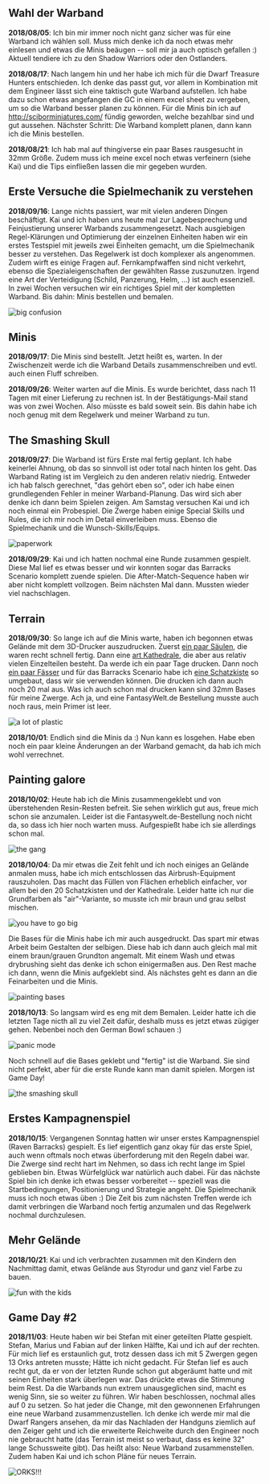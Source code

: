 ## Wahl der Warband

**2018/08/05**: Ich bin mir immer noch nicht ganz sicher was für eine Warband ich
wählen soll. Muss mich denke ich da noch etwas mehr einlesen und etwas die
Minis beäugen -- soll mir ja auch optisch gefallen :) Aktuell tendiere ich zu
den Shadow Warriors oder den Ostlanders.

**2018/08/17**: Nach langem hin und her habe ich mich für die Dwarf Treasure Hunters
entschieden. Ich denke das passt gut, vor allem in Kombination mit dem Engineer
lässt sich eine taktisch gute Warband aufstellen. Ich habe dazu schon etwas
angefangen die GC in einem excel sheet zu vergeben, um so die Warband besser
planen zu können. Für die Minis bin ich auf http://sciborminiatures.com/ fündig
geworden, welche bezahlbar sind und gut aussehen. Nächster Schritt: Die Warband
komplett planen, dann kann ich die Minis bestellen.

**2018/08/21**: Ich hab mal auf thingiverse ein paar Bases rausgesucht in 32mm
Größe. Zudem muss ich meine excel noch etwas verfeinern (siehe Kai) und die
Tips einfließen lassen die mir gegeben wurden.

## Erste Versuche die Spielmechanik zu verstehen

**2018/09/16**: Lange nichts passiert, war mit vielen anderen Dingen beschäftigt.
Kai und ich haben uns heute mal zur Lagebesprechung und Feinjustierung
unserer Warbands zusammengesetzt. Nach ausgiebigen Regel-Klärungen und
Optimierung der einzelnen Einheiten haben wir ein erstes Testspiel mit jeweils
zwei Einheiten gemacht, um die Spielmechanik besser zu verstehen. Das Regelwerk
ist doch komplexer als angenommen. Zudem wirft es einige Fragen auf.
Fernkampfwaffen sind nicht verkehrt, ebenso die Spezialeigenschaften der
gewählten Rasse zuszunutzen. Irgend eine Art der Verteidigung (Schild,
Panzerung, Helm, ...) ist auch essenziell. In zwei Wochen versuchen wir ein
richtiges Spiel mit der kompletten Warband. Bis dahin: Minis bestellen und
bemalen.

![big confusion](diary-20180916-1.jpg)

## Minis

**2018/09/17**: Die Minis sind bestellt. Jetzt heißt es, warten. In der
Zwischenzeit werde ich die Warband Details zusammenschreiben und evtl.
auch einen Fluff schreiben.

**2018/09/26**: Weiter warten auf die Minis. Es wurde berichtet, dass nach 11 Tagen
mit einer Lieferung zu rechnen ist. In der Bestätigungs-Mail stand was von
zwei Wochen. Also müsste es bald soweit sein. Bis dahin habe ich noch genug
mit dem Regelwerk und meiner Warband zu tun.

## The Smashing Skull

**2018/09/27**: Die Warband ist fürs Erste mal fertig geplant. Ich habe keinerlei
Ahnung, ob das so sinnvoll ist oder total nach hinten los geht. Das Warband
Rating ist im Vergleich zu den anderen relativ niedrig. Entweder ich hab falsch
gerechnet, "das gehört eben so", oder ich habe einen grundlegenden Fehler
in meiner Warband-Planung. Das wird sich aber denke ich dann beim Spielen zeigen.
Am Samstag versuchen Kai und ich noch einmal ein Probespiel. Die Zwerge haben
einige Special Skills und Rules, die ich mir noch im Detail einverleiben
muss. Ebenso die Spielmechanik und die Wunsch-Skills/Equips.

![paperwork](diary-20180927-1.jpg)

**2018/09/29**: Kai und ich hatten nochmal eine Runde zusammen gespielt. Diese
Mal lief es etwas besser und wir konnten sogar das Barracks Scenario komplett
zuende spielen. Die After-Match-Sequence haben wir aber nicht komplett vollzogen.
Beim nächsten Mal dann. Mussten wieder viel nachschlagen.

## Terrain

**2018/09/30**: So lange ich auf die Minis warte, haben ich begonnen etwas
Gelände mit dem 3D-Drucker auszudrucken. Zuerst [ein paar Säulen](https://www.thingiverse.com/thing:3001036),
die waren recht schnell fertig. Dann eine [art Kathedrale](https://www.thingiverse.com/thing:1875150),
die aber aus relativ vielen Einzelteilen besteht. Da werde ich ein paar Tage
drucken. Dann noch [ein paar Fässer](https://www.thingiverse.com/thing:32016) und
für das Barracks Scenario habe ich [eine Schatzkiste](https://www.thingiverse.com/thing:3131013) so
umgebaut, dass wir sie verwenden können. Die drucken ich dann auch noch 20 mal
aus. Was ich auch schon mal drucken kann sind 32mm Bases für meine Zwerge. Ach
ja, und eine FantasyWelt.de Bestellung musste auch noch raus, mein Primer ist
leer.

![a lot of plastic](diary-20180930-1.jpg)

**2018/10/01**: Endlich sind die Minis da :) Nun kann es losgehen. Habe eben
noch ein paar kleine Änderungen an der Warband gemacht, da hab ich mich wohl
verrechnet.

## Painting galore

**2018/10/02**: Heute hab ich die Minis zusammengeklebt und von überstehenden
Resin-Resten befreit. Sie sehen wirklich gut aus, freue mich schon sie
anzumalen. Leider ist die Fantasywelt.de-Bestellung noch nicht da, so dass ich
hier noch warten muss. Aufgespießt habe ich sie allerdings schon mal.

![the gang](diary-20181002-1.jpg)

**2018/10/04**: Da mir etwas die Zeit fehlt und ich noch einiges an Gelände
anmalen muss, habe ich mich entschlossen das Airbrush-Equipment rauszuholen. Das
macht das Füllen von Flächen erheblich einfacher, vor allem bei den 20
Schatzkisten und der Kathedrale. Leider hatte ich nur die Grundfarben als
"air"-Variante, so musste ich mir braun und grau selbst mischen.

![you have to go big](diary-20181004-2.jpg)

Die Bases für die Minis habe ich mir auch ausgedruckt. Das spart mir etwas
Arbeit beim Gestalten der selbigen. Diese hab ich dann auch gleich mal mit einem
braun/grauen Grundton angemalt. Mit einem Wash und etwas drybrushing sieht das
denke ich schon einigermaßen aus. Den Rest mache ich dann, wenn die Minis
aufgeklebt sind. Als nächstes geht es dann an die Feinarbeiten und die Minis.

![painting bases](diary-20181004-1.jpg)

**2018/10/13**: So langsam wird es eng mit dem Bemalen. Leider hatte ich die
letzten Tage nicth all zu viel Zeit dafür, deshalb muss es jetzt etwas zügiger
gehen. Nebenbei noch den German Bowl schauen :)

![panic mode](diary-20181013-1.jpg)

Noch schnell auf die Bases geklebt und "fertig" ist die Warband. Sie sind nicht
perfekt, aber für die erste Runde kann man damit spielen. Morgen ist Game Day!

![the smashing skull](diary-20181013-2.jpg)

## Erstes Kampagnenspiel

**2018/10/15**: Vergangenen Sonntag hatten wir unser erstes Kampagnenspiel (Raven
Barracks) gespielt. Es lief eigentlich ganz okay für das erste Spiel, auch wenn
oftmals noch etwas überforderung mit den Regeln dabei war. Die Zwerge sind recht
hart im Nehmen, so dass ich recht lange im Spiel geblieben bin. Etwas
Würfelglück war natürlich auch dabei. Für das nächste Spiel bin ich denke ich
etwas besser vorbereitet -- speziell was die Startbedingungen, Positionierung
und Strategie angeht. Die Spielmechanik muss ich noch etwas üben :) Die Zeit bis
zum nächsten Treffen werde ich damit verbringen die Warband noch fertig
anzumalen und das Regelwerk nochmal durchzulesen.

## Mehr Gelände

**2018/10/21**: Kai und ich verbrachten zusammen mit den Kindern den Nachmittag
damit, etwas Gelände aus Styrodur und ganz viel Farbe zu bauen. 

![fun with the kids](diary-20181021-1.jpg)

## Game Day #2

**2018/11/03**: Heute haben wir bei Stefan mit einer geteilten Platte gespielt.
Stefan, Marius und Fabian auf der linken Hälfte, Kai und ich auf der rechten.
Für mich lief es erstaunlich gut, trotz dessen dass ich mit 5 Zwergen gegen
13 Orks antreten musste; Hätte ich nicht gedacht. Für Stefan lief es auch recht
gut, da er von der letzten Runde schon gut abgeräumt hatte und mit seinen
Einheiten stark überlegen war. Das drückte etwas die Stimmung beim Rest. Da die
Warbands nun extrem unausgeglichen sind, macht es wenig Sinn, sie so weiter
zu führen. Wir haben beschlossen, nochmal alles auf 0 zu setzen. So hat jeder
die Change, mit den gewonnenen Erfahrungen eine neue Warband zusammenzustellen.
Ich denke ich werde mir mal die Dwarf Rangers ansehen, da mir das Nachladen
der Handguns ziemlich auf den Zeiger geht und ich die erweiterte Reichweite
durch den Engineer noch nie gebraucht hatte (das Terrain ist meist so verbaut,
dass es keine 32" lange Schussweite gibt). Das heißt also: Neue Warband
zusammenstellen. Zudem haben Kai und ich schon Pläne für neues Terrain.

![ORKS!!!](diary-20181103-1.jpg)
